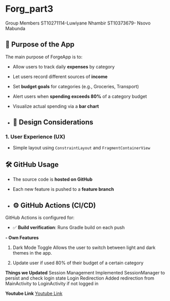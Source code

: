 # Forg_part3
Group Members
ST10271114-Luwiyane Nhambir
ST10373679- Nsovo Mabunda


## 📌 Purpose of the App

The main purpose of ForgeApp is to:

- Allow users to track daily **expenses** by category
- Let users record different sources of **income**
- Set **budget goals** for categories (e.g., Groceries, Transport)
- Alert users when **spending exceeds 80%** of a category budget
- Visualize actual spending via a **bar chart**

- ## 🎨 Design Considerations

### 1. **User Experience (UX)**
- Simple layout using `ConstraintLayout` and `FragmentContainerView`

## 🛠 GitHub Usage

- The source code is **hosted on GitHub**
- Each new feature is pushed to a **feature branch**

- ## ⚙️ GitHub Actions (CI/CD)

GitHub Actions is configured for:

- ✅ **Build verification**: Runs Gradle build on each push

**- Own Features**
1. Dark Mode Toggle
Allows the user to switch between light and dark themes in the app.

2. Update user if used 80% of their budget of a certain category

**Things we Updated**
Session Management	Implemented SessionManager to persist and check login state
Login Redirection	Added redirection from MainActivity to LoginActivity if not logged in

**Youtube Link**
[Youtube Link](https://youtube.com/shorts/pqrBK3c6whQ?si=LWAH5K6iFu-e0oEq)

